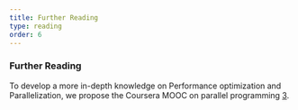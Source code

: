 ```yaml
---
title: Further Reading 
type: reading
order: 6
---
```


### Further Reading

To develop a more in-depth knowledge on Performance optimization and Parallelization, we propose the Coursera MOOC on parallel programming [3]().  
